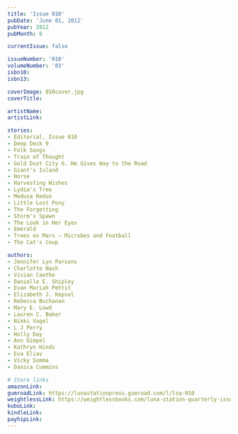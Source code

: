 ```yaml
---
title: 'Issue 010'
pubDate: 'June 01, 2012'
pubYear: 2012
pubMonth: 6

currentIssue: false

issueNumber: '010'
volumeNumber: '03'
isbn10: 
isbn13: 

coverImage: 010cover.jpg
coverTitle: 

artistName: 
artistLink: 

stories:
- Editorial, Issue 010
- Deep Deck 9
- Folk Songs
- Train of Thought
- Gold Dust City 6. He Gives Way to the Road
- Giant's Island
- Horse
- Harvesting Wishes
- Lydia's Tree
- Medusa Redux
- Little Lost Pony
- The Forgetting
- Storm's Spawn
- The Look in Her Eyes
- Emerald
- Trees on Mars – Microbes and Football
- The Cat's Coup

authors:
- Jennifer Lyn Parsons
- Charlotte Nash
- Vivian Caethe
- Danielle E. Shipley
- Evan Mariah Pettit
- Elizabeth J. Kepsel
- Rebecca Buchanan
- Mary E. Lowd
- Lauren C. Baker
- Nikki Vogel
- L J Perry
- Holly Day
- Ann Gimpel
- Kathryn Hinds
- Eva Eliav
- Vicky Somma
- Danica Cummins

# Store links
amazonLink: 
gumroadLink: https://lunastationpress.gumroad.com/l/lsq-010
weightlessLink: https://weightlessbooks.com/luna-station-quarterly-issue-010/
koboLink: 
kindleLink: 
payhipLink: 
---
```


